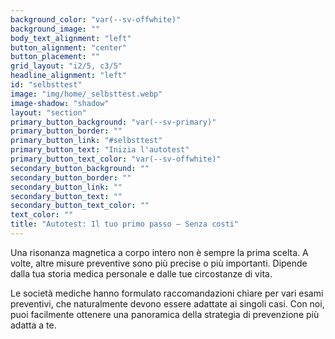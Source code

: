 ```yaml
---
background_color: "var(--sv-offwhite)"
background_image: ""
body_text_alignment: "left"
button_alignment: "center"
button_placement: ""
grid_layout: "i2/5, c3/5"
headline_alignment: "left"
id: "selbsttest"
image: "img/home/_selbsttest.webp"
image-shadow: "shadow"
layout: "section"
primary_button_background: "var(--sv-primary)"
primary_button_border: ""
primary_button_link: "#selbsttest"
primary_button_text: "Inizia l'autotest"
primary_button_text_color: "var(--sv-offwhite)"
secondary_button_background: ""
secondary_button_border: ""
secondary_button_link: ""
secondary_button_text: ""
secondary_button_text_color: ""
text_color: ""
title: "Autotest: Il tuo primo passo – Senza costi"
---
```


Una risonanza magnetica a corpo intero non è sempre la prima scelta. A volte, altre misure preventive sono più precise o più importanti. Dipende dalla tua storia medica personale e dalle tue circostanze di vita.

Le società mediche hanno formulato raccomandazioni chiare per vari esami preventivi, che naturalmente devono essere adattate ai singoli casi. Con noi, puoi facilmente ottenere una panoramica della strategia di prevenzione più adatta a te.
